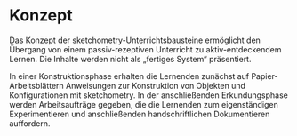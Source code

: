 # Konzept
Das Konzept der sketchometry-Unterrichtsbausteine ermöglicht den Übergang von einem passiv-rezeptiven Unterricht zu aktiv-entdeckendem Lernen. Die Inhalte werden nicht als „fertiges System“ präsentiert.

In einer Konstruktionsphase erhalten die Lernenden zunächst auf Papier-Arbeitsblättern Anweisungen zur Konstruktion von Objekten und Konfigurationen mit sketchometry. 
In der anschließenden Erkundungsphase werden Arbeitsaufträge gegeben, die die Lernenden zum eigenständigen Experimentieren und anschließenden handschriftlichen Dokumentieren auffordern.